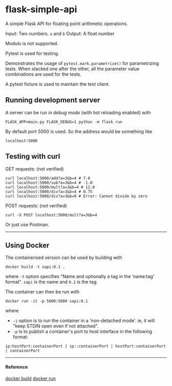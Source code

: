 # flask-simple-api
A simple Flask API for floating point arithmetic operations.

Input: Two numbers. `a` and `b`
Output: A float number

Modulo is not supported.

Pytest is used for testing. 

Demonstrates the usage of `pytest.mark.parametrize()` for parametrizing tests. When stacked one after the other, all the parameter value combinations are used for the tests.

A pytest fixture is used to maintain the test client.

## Running development server
A server can be run *in debug mode* (with hot reloading enabled) with

    FLASK_APP=main.py FLASK_DEBUG=1 python -m flask run

By default port 5000 is used. So the address would be something like 

    localhost:5000

## Testing with curl
GET requests: (not verified)

    curl localhost:5000/add?a=3&b=4 # 7.0
    curl localhost:5000/sub?a=3&b=4 # -1.0
    curl localhost:5000/mult?a=3&b=4 # 12.0
    curl localhost:5000/div?a=3&b=4 # 0.75
    curl localhost:5000/div?a=3&b=0 # Error: Cannot divide by zero

POST requests: (not verified)

    curl -X POST localhost:5000/mult?a=3&b=4

Or just use Postman.

---

## Using Docker

The containerised version can be used by building with

    docker build -t sapi:0.1 .

where `-t` option specifies "Name and optionally a tag in the ‘name:tag’ format". `sapi` is the name and `0.1` is the tag.

The container can then be run with

    docker run -it -p 5000:5000 sapi:0.1

where

 - `-i` option is to run the container in a 'non-detached mode'. ie, it will "keep STDIN open even if not attached".
 - `-p` is to publish a container's port to host interface in the following format:

```
ip:hostPort:containerPort | ip::containerPort | hostPort:containerPort | containerPort
```

---

#### Reference
[docker build](https://docs.docker.com/engine/reference/commandline/build/)
[docker run](https://docs.docker.com/engine/reference/run/)
